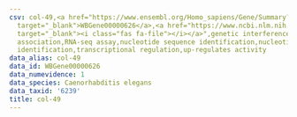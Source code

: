 ```yaml
---
csv: col-49,<a href="https://www.ensembl.org/Homo_sapiens/Gene/Summary?db=core;g=WBGene00000626"
  target="_blank">WBGene00000626</a>,<a href="https://www.ncbi.nlm.nih.gov/pubmed/27496166"
  target="_blank"><i class="fas fa-file"></i></a>",genetic interference,functional
  association,RNA-seq assay,nucleotide sequence identification,nucleotide sequence
  identification,transcriptional regulation,up-regulates activity
data_alias: col-49
data_id: WBGene00000626
data_numevidence: 1
data_species: Caenorhabditis elegans
data_taxid: '6239'
title: col-49
---
```

